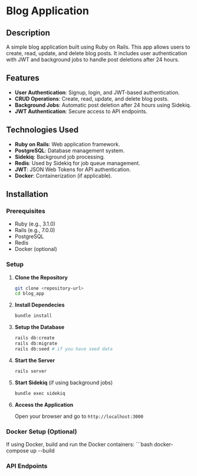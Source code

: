 # Blog Application

## Description

A simple blog application built using Ruby on Rails. This app allows users to create, read, update, and delete blog posts. It includes user authentication with JWT and background jobs to handle post deletions after 24 hours.

## Features

- **User Authentication**: Signup, login, and JWT-based authentication.
- **CRUD Operations**: Create, read, update, and delete blog posts.
- **Background Jobs**: Automatic post deletion after 24 hours using Sidekiq.
- **JWT Authentication**: Secure access to API endpoints.

## Technologies Used

- **Ruby on Rails**: Web application framework.
- **PostgreSQL**: Database management system.
- **Sidekiq**: Background job processing.
- **Redis**: Used by Sidekiq for job queue management.
- **JWT**: JSON Web Tokens for API authentication.
- **Docker**: Containerization (if applicable).

## Installation

### Prerequisites

- Ruby (e.g., 3.1.0)
- Rails (e.g., 7.0.0)
- PostgreSQL
- Redis
- Docker (optional)

### Setup

1. **Clone the Repository**

   ```bash
   git clone <repository-url>
   cd blog_app

2. **Install Dependecies**

    ```bash
    bundle install

3. **Setup the Database**

    ```bash
    rails db:create
    rails db:migrate
    rails db:seed # if you have seed data

4. **Start the Server**

    ```bash
    rails server

5. **Start Sidekiq** (if using background jobs)

    ```bash
    bundle exec sidekiq

6. **Access the Application**

    Open your browser and go to `http://localhost:3000`

### Docker Setup (Optional)

If using Docker, build and run the Docker containers:
    ```bash
    docker-compose up --build

### API Endpoints


